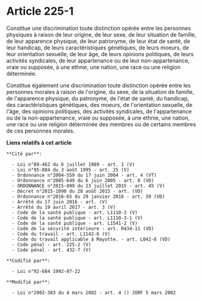 # Article 225-1

Constitue une discrimination toute distinction opérée entre les personnes physiques à raison de leur origine, de leur sexe,
de leur situation de famille, de leur apparence physique, de leur patronyme, de leur état de santé, de leur handicap, de
leurs caractéristiques génétiques, de leurs moeurs, de leur orientation sexuelle, de leur âge, de leurs opinions politiques,
de leurs activités syndicales, de leur appartenance ou de leur non-appartenance, vraie ou supposée, à une ethnie, une nation,
une race ou une religion déterminée.

Constitue également une discrimination toute distinction opérée entre les personnes morales à raison de l'origine, du sexe,
de la situation de famille, de l'apparence physique, du patronyme, de l'état de santé, du handicap, des caractéristiques
génétiques, des moeurs, de l'orientation sexuelle, de l'âge, des opinions politiques, des activités syndicales, de
l'appartenance ou de la non-appartenance, vraie ou supposée, à une ethnie, une nation, une race ou une religion déterminée
des membres ou de certains membres de ces personnes morales.

**Liens relatifs à cet article**

	**Cité par**:

	  - Loi n°89-462 du 6 juillet 1989 - art. 1 (V)
	  - Loi n°95-884 du 3 août 1995 - art. 25 (V)
	  - Ordonnance n°2004-559 du 17 juin 2004 - art. 4 (VT)
	  - Ordonnance n°2005-649 du 6 juin 2005 - art. 8 (VD)
	  - ORDONNANCE n°2015-899 du 23 juillet 2015 - art. 45 (V)
	  - Décret n°2015-1090 du 28 août 2015 - art. (VD)
	  - Ordonnance n°2016-65 du 29 janvier 2016 - art. 39 (VD)
	  - Arrêté du 17 juin 2016 - art. (V)
	  - Arrêté du 19 avril 2017 - art. 3 (V)
	  - Code de la santé publique - art. L1110-3 (V)
	  - Code de la santé publique - art. L1110-3-1 (V)
	  - Code de la santé publique - art. L1541-2 (V)
	  - Code de la sécurité intérieure - art. R434-11 (VD)
	  - Code du travail - art. L1142-6 (V)
	  - Code du travail applicable à Mayotte. - art. L042-6 (VD)
	  - Code pénal - art. 225-2 (V)
	  - Code pénal - art. 432-7 (V)

	**Codifié par**:

	  - Loi n°92-684 1992-07-22

	**Modifié par**:

	  - Loi n°2002-303 du 4 mars 2002 - art. 4 () JORF 5 mars 2002
